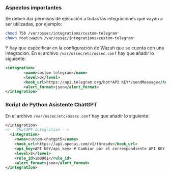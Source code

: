 ### Aspectos importantes
Se deben dar permisos de ejecución a todas las integraciones que vayan a ser utilizadas, por ejemplo:
```bash
chmod 750 /var/ossec/integrations/custom-telegram*
chown root:wazuh /var/ossec/integrations/custom-telegram*
```
Y hay que especificar en la configuración de Wazuh que se cuenta con una integración. En el archivo `/var/ossec/etc/ossec.conf` hay que añadir lo siguiente:
```xml
<integration>
        <name>custom-telegram</name>
        <level>3</level>
        <hook_url>https://api.telegram.org/bot*API KEY*/sendMessage</hook_url>
        <alert_format>json</alert_format>
</integration>
```
### Script de Python Asistente ChatGPT
En el archivo `/var/ossec/etc/ossec.conf` hay que añadir lo siguiente:
```xml
</integration>
<!-- ChatGPT Integration -->
  <integration>
    <name>custom-chatgpt5</name>
    <hook_url>https://api.openai.com/v1/threads</hook_url>
    <api_key>API KEY/api_key> # Cambiar por el correspondiente API KEY
    <level>3</level>
    <rule_id>100001</rule_id>
    <alert_format>json</alert_format>
</integration>
```
